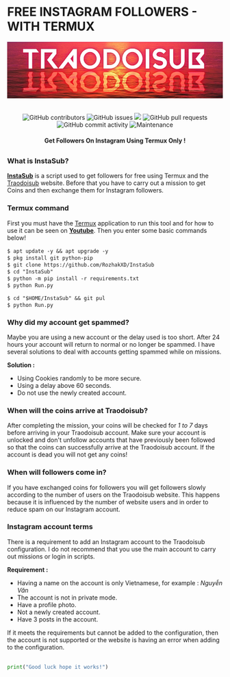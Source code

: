 # FREE INSTAGRAM FOLLOWERS - WITH TERMUX
<div align="center">
  <img src="Data/Traodoisub.jpg">
  <br>
  <br>
  <p>
    <img alt="GitHub contributors" src="https://img.shields.io/github/contributors/rozhakxd/InstaSub">
    <img alt="GitHub issues" src="https://img.shields.io/github/issues/rozhakxd/InstaSub">
    <img src="https://img.shields.io/badge/PRs-welcome-brightgreen.svg?style=shields">
    <img alt="GitHub pull requests" src="https://img.shields.io/github/issues-pr/rozhakxd/InstaSub">
    <img alt="GitHub commit activity" src="https://img.shields.io/github/commit-activity/m/rozhakxd/InstaSub">
    <img alt="Maintenance" src="https://img.shields.io/maintenance/no/2023">
  </p>
  <h4> Get Followers On Instagram Using Termux Only ! </h4>
</div>

##

### What is InstaSub?
[**InstaSub**](https://github.com/RozhakXD/InstaSub) is a script used to get followers for free using Termux and the [Traodoisub]() website. Before that you have to carry out a mission to get Coins and then exchange them for Instagram followers.

### Termux command
First you must have the [Termux](https://f-droid.org/repo/com.termux_118.apk) application to run this tool and for how to use it can be seen on [**Youtube**](https://www.youtube.com/rozhakid). Then you enter some basic commands below!
```
$ apt update -y && apt upgrade -y
$ pkg install git python-pip
$ git clone https://github.com/RozhakXD/InstaSub
$ cd "InstaSub"
$ python -m pip install -r requirements.txt
$ python Run.py
```

```
$ cd "$HOME/InstaSub" && git pul
$ python Run.py
```

### Why did my account get spammed?
Maybe you are using a new account or the delay used is too short. After 24 hours your account will return to normal or no longer be spammed. I have several solutions to deal with accounts getting spammed while on missions.

**Solution :**
- Using Cookies randomly to be more secure.
- Using a delay above 60 seconds.
- Do not use the newly created account.

### When will the coins arrive at Traodoisub?
After completing the mission, your coins will be checked for *1 to 7* days before arriving in your Traodoisub account. Make sure your account is unlocked and don't unfollow accounts that have previously been followed so that the coins can successfully arrive at the Traodoisub account. If the account is dead you will not get any coins!

### When will followers come in?
If you have exchanged coins for followers you will get followers slowly according to the number of users on the Traodoisub website. This happens because it is influenced by the number of website users and in order to reduce spam on our Instagram account.

### Instagram account terms
There is a requirement to add an Instagram account to the Traodoisub configuration. I do not recommend that you use the main account to carry out missions or login in scripts.

**Requirement :**
- Having a name on the account is only Vietnamese, for example : *Nguyễn Văn*
- The account is not in private mode.
- Have a profile photo.
- Not a newly created account.
- Have 3 posts in the account.

If it meets the requirements but cannot be added to the configuration, then the account is not supported or the website is having an error when adding to the configuration.

##
```python
print("Good luck hope it works!")
```
##
